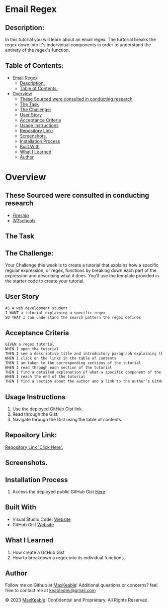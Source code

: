 # Email Regex

  
## Description:

In this tutorial you will learn about an email regex. The turtorial breaks the regex down into it's indervidual components in order to understand the entirety of the regex's function.

## Table of Contents:
- [Email Regex](#email-regex)
  - [Description:](#description)
  - [Table of Contents:](#table-of-contents)
- [Overview](#overview)
  - [These Sourced were consulted in conducting research](#these-sourced-were-consulted-in-conducting-research)
  - [The Task](#the-task)
  - [The Challenge:](#the-challenge)
  - [User Story](#user-story)
  - [Acceptance Criteria](#acceptance-criteria)
  - [Usage Instructions](#usage-instructions)
  - [Repository Link:](#repository-link)
  - [Screenshots.](#screenshots)
  - [Installation Process](#installation-process)
  - [Built With](#built-with)
  - [What I Learned](#what-i-learned)
  - [Author](#author)

# Overview

## These Sourced were consulted in conducting research

- [Fireship](https://www.youtube.com/watch?v=sXQxhojSdZM)
- [W3schools](https://www.w3schools.com/python/python_regex.asp)

## The Task

## The Challenge:
Your Challenge this week is to create a tutorial that explains how a specific regular expression, or regex, functions by breaking down each part of the expression and describing what it does. You'll use the template provided in the starter code to create your tutorial.

## User Story
```md
AS A web development student
I WANT a tutorial explaining a specific regex
SO THAT I can understand the search pattern the regex defines
```

## Acceptance Criteria
```md
GIVEN a regex tutorial
WHEN I open the tutorial
THEN I see a descriptive title and introductory paragraph explaining the purpose of the tutorial, a summary describing the regex featured in the tutorial, a table of contents linking to different sections that break down each component of the regex and explain what it does, and a section about the author with a link to the author’s GitHub profile
WHEN I click on the links in the table of contents
THEN I am taken to the corresponding sections of the tutorial
WHEN I read through each section of the tutorial
THEN I find a detailed explanation of what a specific component of the regex does
WHEN I reach the end of the tutorial
THEN I find a section about the author and a link to the author’s GitHub profile
```


## Usage Instructions

1. Use the deployed GitHub Gist link.
2. Read through the Gist.
3. Navigate through the Gist using the table of contents. 


## Repository Link:
[Repository Link 'Click Here'.](https://github.com/MaxKeable/Regex-tutorial)


## Screenshots.
<!-- ### Figure 1. Command line interface
![screen shot 1](./Assets/13-orm-homework-demo-01%20copy.gif)

![screen shot 2](./Assets/13-orm-homework-demo-02%20copy.gif)

![screen shot 3](./Assets/13-orm-homework-demo-03%20copy.gif) -->

## Installation Process
1. Access the deployed public GitHub Gist [Here](https://gist.github.com/MaxKeable/20546c0c3e191a0603af6d61cd2cae99)

## Built With

- Visual Studio Code: [Website](https://code.visualstudio.com/)
- GitHub Gist [Website](https://gist.github.com/)

## What I Learned
1. How create a GitHub Gist
2. How to breakdown a regex into its individual functions.

## Author

Follow me on Github at [MaxKeable](https://github.com/MaxKeable)! Additional questions or concerns? feel free to contact me at keabledev@gmail.com


© 2023 [MaxKeable](https://github.com/MaxKeable). Confidential and Proprietary. All Rights Reserved.